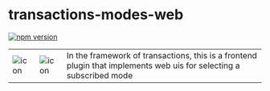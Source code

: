 # transactions-modes-web
[![npm version](https://badge.fury.io/js/transactions-modes-web.svg)](https://badge.fury.io/js/transactions-modes-web)

<table>
  <td>
    <img src="https://raw.githubusercontent.com/Ledoux/transactions-modes-web/master/icon.png" alt="icon" title="made by @cecilesnips"/>
  </td>
  <td>
    <img src="https://raw.githubusercontent.com/Ledoux/transactions-modes-web/master/transactions-modes-web.png" alt="icon" title="made by @cecilesnips"/>
  </td>
  <td>
    In the framework of transactions, this is a frontend plugin that implements web uis for selecting a subscribed mode
  </td>
</table>
